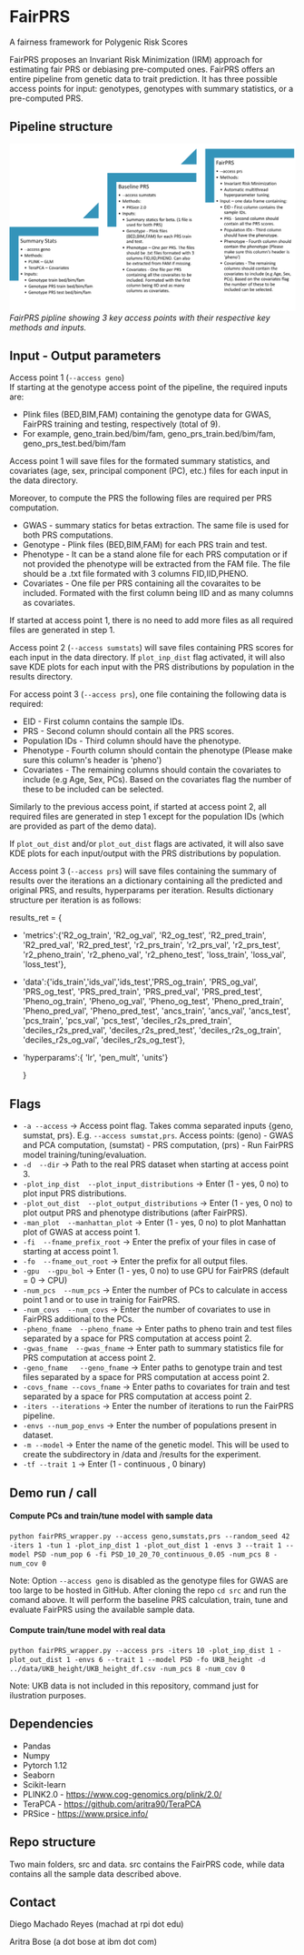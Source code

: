 # FairPRS
A fairness framework for Polygenic Risk Scores

FairPRS proposes an Invariant Risk Minimization (IRM) approach for estimating fair PRS or debiasing pre-computed ones.
FairPRS offers an entire pipeline from genetic data to trait prediction. It has three possible access points for input: genotypes, genotypes with summary statistics, or a pre-computed PRS.

## Pipeline structure
![FairPRS pipline showing 3 key access points with their respective key methods and inputs.](https://github.com/ComputationalGenomics/FairPRS/blob/main/Supplementary/FairPRS_pipeline_fig.png?raw=true)
*FairPRS pipline showing 3 key access points with their respective key methods and inputs.*

## Input - Output parameters
Access point 1 (`--access geno`)  
If starting at the genotype access point of the pipeline, the required inputs are:
- Plink files (BED,BIM,FAM) containing the genotype data for GWAS, FairPRS training and testing, respectively (total of 9).
- For example, geno_train.bed/bim/fam, geno_prs_train.bed/bim/fam, geno_prs_test.bed/bim/fam

Access point 1 will save files for the formated summary statistics, and covariates (age, sex, principal component (PC), etc.) files for each input in the data directory.


Moreover, to compute the PRS the following files are required per PRS computation.
- GWAS - summary statics for betas extraction. The same file is used for both PRS computations.
- Genotype - Plink files (BED,BIM,FAM) for each PRS train and test.
- Phenotype - It can be a stand alone file for each PRS computation or if not provided the phenotype will be extracted from the FAM file. The file should be a .txt file formated with 3 columns FID,IID,PHENO.
- Covariates - One file per PRS containing all the covaraites to be included. Formated with the first column being IID and as many columns as covariates.

If started at access point 1, there is no need to add more files as all required files are generated in step 1.

Access point 2 (`--access sumstats`) will save files containing PRS scores for each input in the data directory.
If `plot_inp_dist` flag activated, it will also save KDE plots for each input with the PRS distributions by population in the results directory.

For access point 3 (`--access prs`), one file containing the following data is required:
- EID - First column contains the sample IDs.
- PRS - Second column should contain all the PRS scores.
- Population IDs - Third column should have the phenotype.
- Phenotype - Fourth column should contain the phenotype (Please make sure this column's header is 'pheno')
- Covariates - The remaining columns should contain the covariates to include (e.g Age, Sex, PCs). Based on the covariates flag the number of these to be included can be selected.

Similarly to the previous access point, if started at access point 2, all required files are generated in step 1 except for the population IDs (which are provided as part of the demo data).

If `plot_out_dist` and/or `plot_out_dist` flags are activated, it will also save KDE plots for each input/output with the PRS distributions by population.

Access point 3 (`--access prs`) will save files containing the summary of results over the iterations an a dictionary containing all the predicted and original PRS, and results, hyperparams per iteration. Results dictionary structure per iteration is as follows:

results_ret = {
- 'metrics':{'R2_og_train', 'R2_og_val', 'R2_og_test', 'R2_pred_train', 'R2_pred_val', 'R2_pred_test', 'r2_prs_train', 'r2_prs_val', 'r2_prs_test', 'r2_pheno_train', 'r2_pheno_val', 'r2_pheno_test', 'loss_train', 'loss_val', 'loss_test'},
- 'data':{'ids_train','ids_val','ids_test','PRS_og_train', 'PRS_og_val', 'PRS_og_test', 'PRS_pred_train', 'PRS_pred_val', 'PRS_pred_test', 'Pheno_og_train', 'Pheno_og_val', 'Pheno_og_test', 'Pheno_pred_train', 'Pheno_pred_val', 'Pheno_pred_test', 'ancs_train', 'ancs_val', 'ancs_test', 'pcs_train', 'pcs_val', 'pcs_test', 'deciles_r2s_pred_train',  'deciles_r2s_pred_val', 'deciles_r2s_pred_test', 'deciles_r2s_og_train', 'deciles_r2s_og_val', 'deciles_r2s_og_test'},
- 'hyperparams':{
          'lr', 'pen_mult', 'units'}
      
  }


## Flags
-  `-a --access` -> Access point flag. Takes comma separated inputs {geno, sumstat, prs}. E.g. `--access sumstat,prs`. Access points: (geno) - GWAS and PCA computation, (sumstat) - PRS computation, (prs) - Run FairPRS model training/tuning/evaluation.
- `-d  --dir` -> Path to the real PRS dataset when starting at access point 3.
- `-plot_inp_dist  --plot_input_distributions` -> Enter (1 - yes, 0 no) to plot input PRS distributions.
- `-plot_out_dist  --plot_output_distributions` -> Enter (1 - yes, 0 no) to plot output PRS and phenotype distributions (after FairPRS).
- `-man_plot  --manhattan_plot` -> Enter (1 - yes, 0 no) to plot Manhattan plot of GWAS at access point 1.
- `-fi  --fname_prefix_root` -> Enter the prefix of your files in case of starting at access point 1.
- `-fo  --fname_out_root` -> Enter the prefix for all output files.
- `-gpu  --gpu_bol` ->  Enter (1 - yes, 0 no) to use GPU for FairPRS (default = 0 -> CPU)
- `-num_pcs  --num_pcs` -> Enter the number of PCs to calculate in access point 1 and or to use in trainig for FairPRS.
- `-num_covs  --num_covs` -> Enter the number of covariates to use in FairPRS additional to the PCs.
- `-pheno_fname  --pheno_fname` -> Enter paths to pheno train and test files separated by a space for PRS computation at access point 2.
- `-gwas_fname  --gwas_fname` -> Enter path to summary statistics file for PRS computation at access point 2.
- `-geno_fname   --geno_fname` -> Enter paths to genotype train and test files separated by a space for PRS computation at access point 2.
- `-covs_fname --covs_fname` -> Enter paths to covariates for train and test separated by a space for PRS computation at access point 2.
- `-iters --iterations` -> Enter the number of iterations to run the FairPRS pipeline.
- `-envs --num_pop_envs` -> Enter the number of populations present in dataset. 
- `-m --model` -> Enter the name of the genetic model. This will be used to create the subdirectory in /data and /results for the experiment.
- `-tf --trait 1` -> Enter (1 - continuous , 0 binary)



## Demo run / call
#### Compute PCs and train/tune model with sample data
```
python fairPRS_wrapper.py --access geno,sumstats,prs --random_seed 42 -iters 1 -tun 1 -plot_inp_dist 1 -plot_out_dist 1 -envs 3 --trait 1 --model PSD -num_pop 6 -fi PSD_10_20_70_continuous_0.05 -num_pcs 8 -num_cov 0
```
Note: Option `--access geno` is disabled as the genotype files for GWAS are too large to be hosted in GitHub.
After cloning the repo `cd src` and run the comand above. It will perform the baseline PRS calculation, train, tune and evaluate FairPRS using the available sample data.
#### Compute train/tune model with real data
```
python fairPRS_wrapper.py --access prs -iters 10 -plot_inp_dist 1 -plot_out_dist 1 -envs 6 --trait 1 --model PSD -fo UKB_height -d ../data/UKB_height/UKB_height_df.csv -num_pcs 8 -num_cov 0
```
Note: UKB data is not included in this repository, command just for ilustration purposes.

## Dependencies
- Pandas
- Numpy
- Pytorch 1.12
- Seaborn
- Scikit-learn
- PLINK2.0 - https://www.cog-genomics.org/plink/2.0/
- TeraPCA - https://github.com/aritra90/TeraPCA
- PRSice - https://www.prsice.info/


## Repo structure
Two main folders, src and data. src contains the FairPRS code, while data contains all the sample data described above.

## Contact
Diego Machado Reyes (machad at rpi dot edu) 

Aritra Bose (a dot bose at ibm dot com)
